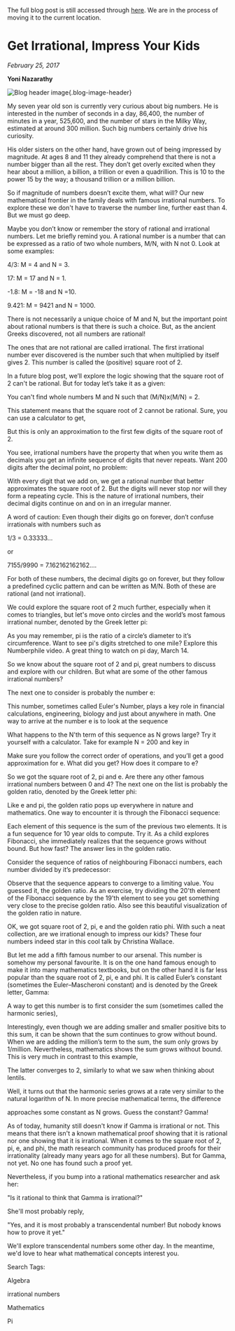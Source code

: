 The full blog post is still accessed through [here](https://www.1onepsilon.com/single-post/2017/02/25/Get-Irrational-Impress-Your-Kids). We are in the process of moving it to the current location.


# Get Irrational, Impress Your Kids
*February 25, 2017*

**Yoni Nazarathy**

![Blog header image](https://es-app.com/assets/983vzA.png){.blog-image-header}

 

My seven year old son is currently very curious about big numbers. He is interested in the number of seconds in a day, 86,400, the number of minutes in a year, 525,600, and the number of stars in the Milky Way, estimated at around 300 million. Such big numbers certainly drive his curiosity. 

 

His older sisters on the other hand, have grown out of being impressed by magnitude. At ages 8 and 11 they already comprehend that there is not a number bigger than all the rest. They don’t get overly excited when they hear about a million, a billion, a trillion or even a quadrillion. This is 10 to the power 15 by the way; a thousand trillion or a million billion.

 

So if magnitude of numbers doesn’t excite them, what will? Our new mathematical frontier in the family deals with famous irrational numbers. To explore these we don't have to traverse the number line, further east than 4. But we must go deep.

 

Maybe you don’t know or remember the story of rational and irrational numbers. Let me briefly remind you. A rational number is a number that can be expressed as a ratio of two whole numbers, M/N, with N not 0. Look at some examples:

4/3:  M = 4 and N = 3.

 

17: M = 17 and N = 1.

 

-1.8:  M = -18 and N =10.

 

9.421:  M = 9421 and N = 1000.

 

There is not necessarily a unique choice of M and N, but the important point about rational numbers is that there is such a choice. But, as the ancient Greeks discovered, not all numbers are rational!


The ones that are not rational are called irrational. The first irrational number ever discovered is the number such that when multiplied by itself gives 2. This number is called the (positive) square root of 2.

 

In a future blog post, we’ll explore the logic showing that the square root of 2 can't be rational. But for today let’s take it as a given:

You can't find whole numbers M and N such that (M/N)x(M/N) = 2.

This statement means that the square root of 2 cannot be rational. Sure, you can use a calculator to get,


But this is only an approximation to the first few digits of the square root of 2.

 

You see, irrational numbers have the property that when you write them as decimals you get an infinite sequence of digits that never repeats. Want 200 digits after the decimal point, no problem:


With every digit that we add on, we get a rational number that better approximates the square root of 2. But the digits will never stop nor will they form a repeating cycle. This is the nature of irrational numbers, their decimal digits continue on and on in an irregular manner.

A word of caution: Even though their digits go on forever, don’t confuse irrationals with numbers such as

1/3 = 0.33333…

or

7155/9990  = 7.162162162162….

For both of these numbers, the decimal digits go on forever, but they follow a predefined cyclic pattern and can be written as M/N. Both of these are rational (and not irrational).

We could explore the square root of 2 much further, especially when it comes to triangles, but let's move onto circles and the world’s most famous irrational number, denoted by the Greek letter pi:


 As you may remember, pi is the ratio of a circle’s diameter to it’s circumference. Want to see pi's digits stretched to one mile? Explore this Numberphile video. A great thing to watch on pi day, March 14.


So we know about the square root of 2 and pi, great numbers to discuss and explore with our children. But what are some of the other famous irrational numbers?

 

The next one to consider is probably the number e:


This number, sometimes called Euler's Number, plays a key role in financial calculations, engineering, biology and just about anywhere in math. One way to arrive at the number e is to look at the sequence


What happens to the N'th term of this sequence as N grows large?  Try it yourself with a calculator. Take for example N = 200 and key in


Make sure you follow the correct order of operations, and you’ll get a good approximation for e. What did you get? How does it compare to e?

So we got the square root of 2, pi and e. Are there any other famous irrational numbers between 0 and 4?  The next one on the list is probably the golden ratio, denoted by the Greek letter phi:


Like e and pi, the golden ratio pops up everywhere in nature and mathematics. One way to encounter it is through the Fibonacci sequence:


Each element of this sequence is the sum of the previous two elements. It is a fun sequence for 10 year olds to compute. Try it. As a child explores Fibonacci, she immediately realizes that the sequence grows without bound. But how fast? The answer lies in the golden ratio.

 

Consider  the sequence of ratios of neighbouring Fibonacci numbers, each number divided by it’s predecessor:


Observe that the sequence appears to converge to a limiting value. You guessed it, the golden ratio. As an exercise, try dividing the 20'th element of the Fibonacci sequence by the 19'th element to see you get something very close to the precise golden ratio. Also see this beautiful visualization of the golden ratio in nature. 

OK, we got square root of 2, pi, e and the golden ratio phi. With such a neat collection, are we irrational enough to impress our kids? These four numbers indeed star in this cool talk by Christina Wallace.

 

But let me add a fifth famous number to our arsenal. This number is somehow my personal favourite. It is on the one hand famous enough to make it into many mathematics textbooks, but on the other hand it is far less popular than the square root of 2, pi, e and phi.  It is called Euler’s constant (sometimes the Euler–Mascheroni constant) and is denoted by the Greek letter, Gamma:


A way to get this number is to first consider the sum (sometimes called the harmonic series),


Interestingly, even though we are adding smaller and smaller positive bits to this sum, it can be shown that the sum continues to grow without bound. When we are adding the million’s term to the sum, the sum only grows by 1/million. Nevertheless, mathematics shows the sum grows without bound. This is very much in contrast to this example,


The latter converges to 2, similarly to what we saw when thinking about lentils.

 

Well, it turns out that the harmonic series grows at a rate very similar to the natural logarithm of N. In more precise mathematical terms, the difference


approaches some constant as N grows. Guess the constant? Gamma!


As of today, humanity still doesn't know if Gamma is irrational or not. This means that there isn't a known mathematical proof showing that it is rational nor one showing that it is irrational. When it comes to the square root of 2, pi, e, and phi, the math research community has produced proofs for their irrationality (already many years ago for all these numbers). But for Gamma, not yet. No one has found such a proof yet. 

 

Nevertheless, if you bump into a rational mathematics researcher and ask her:

"Is it rational to think that Gamma is irrational?"

She'll most probably reply,

"Yes, and it is most probably a transcendental number!
But nobody knows how to prove it yet."

We'll explore transcendental numbers some other day. In the meantime, we'd love to hear what mathematical concepts interest you.

 

 

Search Tags:

Algebra

irrational numbers

Mathematics

Pi

